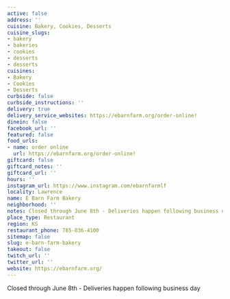 ```yaml
---
active: false
address: ''
cuisine: Bakery, Cookies, Desserts
cuisine_slugs:
- bakery
- bakeries
- cookies
- desserts
- desserts
cuisines:
- Bakery
- Cookies
- Desserts
curbside: false
curbside_instructions: ''
delivery: true
delivery_service_websites: https://ebarnfarm.org/order-online!
dinein: false
facebook_url: ''
featured: false
food_urls:
- name: order online
  url: https://ebarnfarm.org/order-online!
giftcard: false
giftcard_notes: ''
giftcard_url: ''
hours: ''
instagram_url: https://www.instagram.com/ebarnfarmlf
locality: Lawrence
name: E Barn Farm Bakery
neighborhood: ''
notes: Closed through June 8th - Deliveries happen following business day
place_type: Restaurant
region: KS
restaurant_phone: 785-836-4100
sitemap: false
slug: e-barn-farm-bakery
takeout: false
twitch_url: ''
twitter_url: ''
website: https://ebarnfarm.org/
---
```


Closed through June 8th - Deliveries happen following business day